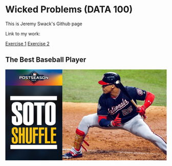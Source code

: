 # Wicked Problems (DATA 100)

This is Jeremy Swack's Github page

Link to my work:

[Exercise 1](DATA_100_Day_1.md)
[Exercise 2](DATA_100_Day_2.md)

## The Best Baseball Player

![](Soto_Shuffle.jpg)
